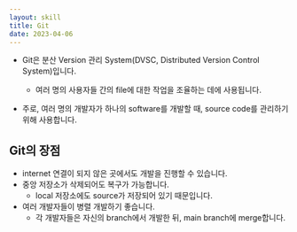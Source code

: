 ```yaml
---
layout: skill
title: Git
date: 2023-04-06
---
```





- Git은 분산 Version 관리 System(DVSC, Distributed Version Control System)입니다.
    - 여러 명의 사용자들 간의 file에 대한 작업을 조율하는 데에 사용됩니다.

- 주로, 여러 명의 개발자가 하나의 software를 개발할 때, source code를 관리하기 위해 사용합니다.




## Git의 장점

- internet 연결이 되지 않은 곳에서도 개발을 진행할 수 있습니다.
- 중앙 저장소가 삭제되어도 복구가 가능합니다.
    - local 저장소에도 source가 저장되어 있기 때문입니다.
- 여러 개발자들이 병렬 개발하기 좋습니다.
    - 각 개발자들은 자신의 branch에서 개발한 뒤, main branch에 merge합니다.
